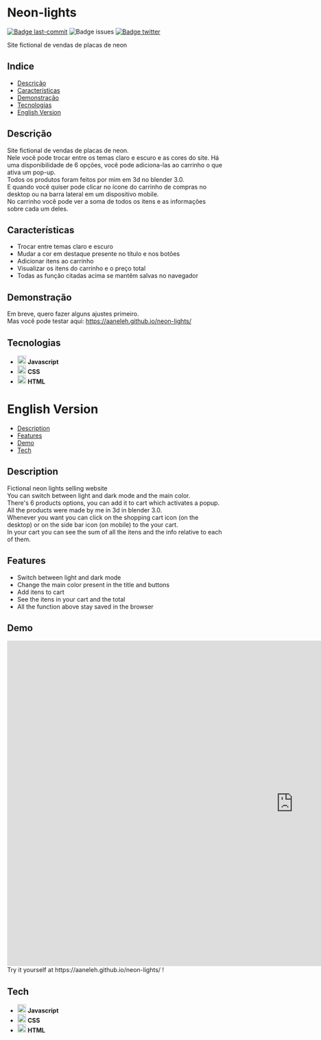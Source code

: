 # Neon-lights

[![Badge last-commit](https://img.shields.io/github/last-commit/aaneleh/neon-lights)](https://twitter.com/helena_kurzzz)
![Badge issues](https://img.shields.io/github/issues/aaneleh/neon-lights)
[![Badge twitter](https://img.shields.io/twitter/follow/helena_kurzzz)](https://twitter.com/helena_kurzzz)


Site fictional de vendas de placas de neon

## Indice

* [Descrição](#descrição)
* [Características](#características)
* [Demonstração](#demonstração)
* [Tecnologias](#tecnologias)
* [English Version](#english-version)

## Descrição

Site fictional de vendas de placas de neon.  
Nele você pode trocar entre os temas claro e escuro e as cores do site.
Há uma disponibilidade de 6 opções, você pode adiciona-las ao carrinho o que ativa um pop-up.  
Todos os produtos foram feitos por mim em 3d no blender 3.0.  
E quando você quiser pode clicar no ícone do carrinho de compras no desktop ou na barra lateral em um dispositivo mobile.  
No carrinho você pode ver a soma de todos os itens e as informações sobre cada um deles.  

## Características

- Trocar entre temas claro e escuro
- Mudar a cor em destaque presente no título e nos botões
- Adicionar itens ao carrinho
- Visualizar os itens do carrinho e o preço total
- Todas as função citadas acima se mantêm salvas no navegador

## Demonstração

Em breve, quero fazer alguns ajustes primeiro.  
Mas você pode testar aqui: https://aaneleh.github.io/neon-lights/  

## Tecnologias

- <img src="https://cdn.jsdelivr.net/gh/devicons/devicon/icons/javascript/javascript-original.svg"  width="20px" height="auto" /> **Javascript**
- <img src="https://cdn.jsdelivr.net/gh/devicons/devicon/icons/css3/css3-original.svg"  width="20px" height="auto" /> **CSS**
- <img src="https://cdn.jsdelivr.net/gh/devicons/devicon/icons/html5/html5-original.svg"  width="20px" height="auto" /> **HTML**

# English Version

* [Description](#description)
* [Features](#features)
* [Demo](#demo)
* [Tech](#tech)

## Description

Fictional neon lights selling website  
You can switch between light and dark mode and the main color.  
There's 6 products options, you can add it to cart which activates a popup.  
All the products were made by me in 3d in blender 3.0.  
Whenever you want you can click on the shopping cart icon (on the desktop) or on the side bar icon (on mobile) to the your cart.  
In your cart you can see the sum of all the itens and the info relative to each of them.

## Features

- Switch between light and dark mode
- Change the main color present in the title and buttons
- Add itens to cart
- See the itens in your cart and the total
- All the function above stay saved in the browser

## Demo

<iframe width="1333" height="759" src="https://www.youtube.com/embed/r6oiODYQUJ0" title="YouTube video player" frameborder="0" allow="accelerometer; autoplay; clipboard-write; encrypted-media; gyroscope; picture-in-picture" allowfullscreen></iframe>
Try it yourself at https://aaneleh.github.io/neon-lights/ !


## Tech

- <img src="https://cdn.jsdelivr.net/gh/devicons/devicon/icons/javascript/javascript-original.svg"  width="20px" height="auto" /> **Javascript**
- <img src="https://cdn.jsdelivr.net/gh/devicons/devicon/icons/css3/css3-original.svg"  width="20px" height="auto" /> **CSS**
- <img src="https://cdn.jsdelivr.net/gh/devicons/devicon/icons/html5/html5-original.svg"  width="20px" height="auto" /> **HTML**

